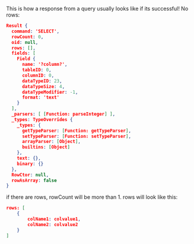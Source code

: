 This is how a response from a query usually looks like if its successful!
No rows:
```json
Result {
  command: 'SELECT',
  rowCount: 0,
  oid: null,
  rows: [],
  fields: [
    Field {
      name: '?column?',
      tableID: 0,
      columnID: 0,
      dataTypeID: 23,
      dataTypeSize: 4,
      dataTypeModifier: -1,
      format: 'text'
    }
  ],
  _parsers: [ [Function: parseInteger] ],
  _types: TypeOverrides {
    _types: {
      getTypeParser: [Function: getTypeParser],
      setTypeParser: [Function: setTypeParser],
      arrayParser: [Object],
      builtins: [Object]
    },
    text: {},
    binary: {}
  },
  RowCtor: null,
  rowAsArray: false
}
```
if there are rows, rowCount will be more than 1.
rows will look like this:
```json
rows: [
    {
        colName1: colvalue1,
        colName2: colvalue2
    }
]
```